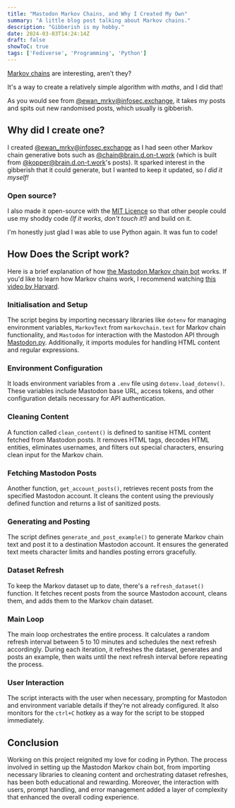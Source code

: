 ```yaml
---
title: "Mastodon Markov Chains, and Why I Created My Own"
summary: "A little blog post talking about Markov chains."
description: "Gibberish is my hobby."
date: 2024-03-03T14:24:14Z
draft: false
showToC: true
tags: ['Fediverse', 'Programming', 'Python']
---
```


[Markov chains](https://en.wikipedia.org/wiki/Markov_chain) are interesting, aren't they?

It's a way to create a relatively simple algorithm with *maths*, and I did that!

As you would see from [@ewan_mrkv@infosec.exchange](https://infosec.exchange/@ewan_mrkv), it takes my posts and spits out new randomised posts, which usually is gibberish.

## Why did I create one?

I created [@ewan_mrkv@infosec.exchange](https://infosec.exchange/@ewan_mrkv) as I had seen other Markov chain generative bots such as [@chain@brain.d.on-t.work](https://brain.d.on-t.work/@chain) (which is built from [@kopper@brain.d.on-t.work](https://brain.d.on-t.work/@kopper)'s posts). It sparked interest in the gibberish that it could generate, but I wanted to keep it updated, so *I did it myself!*

### Open source?

I also made it open-source with the [MIT Licence](https://opensource.org/license/mit) so that other people could use my shoddy code *(If it works, don't touch it!)* and build on it.

I'm honestly just glad I was able to use Python again. It was fun to code!

## How Does the Script work?

Here is a brief explanation of how [the Mastodon Markov chain bot](https://github.com/ewanc26/mastodon-markov) works. If you'd like to learn how Markov chains work, I recommend watching [this video by Harvard](https://www.youtube.com/watch?v=JHwyHIz6a8A).

### Initialisation and Setup

The script begins by importing necessary libraries like `dotenv` for managing environment variables, `MarkovText` from `markovchain.text` for Markov chain functionality, and `Mastodon` for interaction with the Mastodon API through [Mastodon.py](https://github.com/halcy/Mastodon.py/). Additionally, it imports modules for handling HTML content and regular expressions.

### Environment Configuration

It loads environment variables from a `.env` file using `dotenv.load_dotenv()`. These variables include Mastodon base URL, access tokens, and other configuration details necessary for API authentication.

### Cleaning Content

A function called `clean_content()` is defined to sanitise HTML content fetched from Mastodon posts. It removes HTML tags, decodes HTML entities, eliminates usernames, and filters out special characters, ensuring clean input for the Markov chain.

### Fetching Mastodon Posts

Another function, `get_account_posts()`, retrieves recent posts from the specified Mastodon account. It cleans the content using the previously defined function and returns a list of sanitized posts.

### Generating and Posting

The script defines `generate_and_post_example()` to generate Markov chain text and post it to a destination Mastodon account. It ensures the generated text meets character limits and handles posting errors gracefully.

### Dataset Refresh

To keep the Markov dataset up to date, there's a `refresh_dataset()` function. It fetches recent posts from the source Mastodon account, cleans them, and adds them to the Markov chain dataset.

### Main Loop

The main loop orchestrates the entire process. It calculates a random refresh interval between 5 to 10 minutes and schedules the next refresh accordingly. During each iteration, it refreshes the dataset, generates and posts an example, then waits until the next refresh interval before repeating the process.

### User Interaction

The script interacts with the user when necessary, prompting for Mastodon and environment variable details if they're not already configured. It also monitors for the `ctrl+C` hotkey as a way for the script to be stopped immediately.

## Conclusion

Working on this project reignited my love for coding in Python. The process involved in setting up the Mastodon Markov chain bot, from importing necessary libraries to cleaning content and orchestrating dataset refreshes, has been both educational and rewarding. Moreover, the interaction with users, prompt handling, and error management added a layer of complexity that enhanced the overall coding experience.
